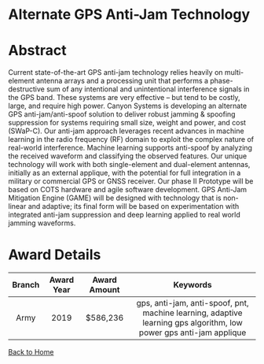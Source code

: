 
Alternate GPS Anti-Jam Technology
=================================

# Abstract


Current state-of-the-art GPS anti-jam technology relies heavily on multi-element antenna arrays and a processing unit that performs a phase-destructive sum of any intentional and unintentional interference signals in the GPS band. These systems are very effective – but tend to be costly, large, and require high power. Canyon Systems is developing an alternate GPS anti-jam/anti-spoof solution to deliver robust jamming & spoofing suppression for systems requiring small size, weight and power, and cost (SWaP-C). Our anti-jam approach leverages recent advances in machine learning in the radio frequency (RF) domain to exploit the complex nature of real-world interference. Machine learning supports anti-spoof by analyzing the received waveform and classifying the observed features. Our unique technology will work with both single-element and dual-element antennas, initially as an external applique, with the potential for full integration in a military or commercial GPS or GNSS receiver. Our phase II Prototype will be based on COTS hardware and agile software development. GPS Anti-Jam Mitigation Engine (GAME) will be designed with technology that is non-linear and adaptive; its final form will be based on experimentation with integrated anti-jam suppression and deep learning applied to real world jamming waveforms.  

# Award Details

|Branch|Award Year|Award Amount|Keywords|
| :---: | :---: | :---: | :---: |
|Army|2019|$586,236|gps, anti-jam, anti-spoof, pnt, machine learning, adaptive learning gps algorithm, low power gps anti-jam applique|
  
  


[Back to Home](https://github.com/chrischow/dod_sbir_awards#1101)